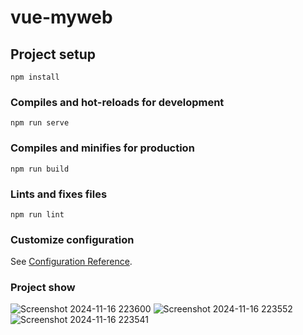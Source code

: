 # vue-myweb

## Project setup
```
npm install
```

### Compiles and hot-reloads for development
```
npm run serve
```

### Compiles and minifies for production
```
npm run build
```

### Lints and fixes files
```
npm run lint
```

### Customize configuration
See [Configuration Reference](https://cli.vuejs.org/config/).

### Project show
![Screenshot 2024-11-16 223600](https://github.com/user-attachments/assets/875add00-df5d-48e8-96ef-335fdec77ad2)
![Screenshot 2024-11-16 223552](https://github.com/user-attachments/assets/9729f2a5-c3f9-4cf4-b5b9-e23b12c43526)
![Screenshot 2024-11-16 223541](https://github.com/user-attachments/assets/3a0a8385-0351-484e-8dbe-646e6dbc1ad9)
